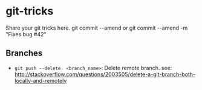 # git-tricks
Share your git tricks here.
git commit --amend or git commit --amend -m "Fixes bug #42"

## Branches
- `git push --delete  <branch_name>`: Delete remote branch.  see: http://stackoverflow.com/questions/2003505/delete-a-git-branch-both-locally-and-remotely
